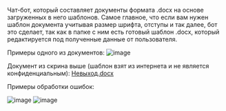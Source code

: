 Чат-бот, который составляет документы формата .docx на основе загруженных в него шаблонов. Самое главное, что если вам нужен шаблон документа учитывая размер шрифта, отступы и так далее, бот это сделает, так как в папке с ним есть готовый шаблон .docx, который редактируется под полученные данные от пользователя.

Примеры одного из документов:
![image](https://github.com/user-attachments/assets/c620548d-233a-4ced-81b5-04a0c57770e8)

Документ из скрина выше (шаблон взят из интернета и не является конфиденциальным):
[Невыход.docx](https://github.com/user-attachments/files/18759659/default.docx)

Примеры обработки ошибок:

![image](https://github.com/user-attachments/assets/d9a5428b-1e41-42f7-ae27-3061ad2f8d48)
![image](https://github.com/user-attachments/assets/7e19e856-19a8-449a-978e-5bdb6ad30232)
